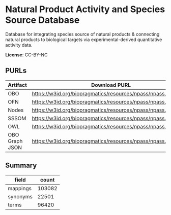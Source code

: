 # Natural Product Activity and Species Source Database

Database for integrating species source of natural products & connecting natural products to biological targets via  experimental-derived quantitative activity data.


**License**: CC-BY-NC

## PURLs

| Artifact       | Download PURL                                                  | Latest Versioned Download PURL                                     |
|----------------|----------------------------------------------------------------|--------------------------------------------------------------------|
| OBO            | https://w3id.org/biopragmatics/resources/npass/npass.obo       | https://w3id.org/biopragmatics/resources/npass/2.0/npass.obo       |
| OFN            | https://w3id.org/biopragmatics/resources/npass/npass.ofn       | https://w3id.org/biopragmatics/resources/npass/2.0/npass.ofn       |
| Nodes          | https://w3id.org/biopragmatics/resources/npass/npass.tsv       | https://w3id.org/biopragmatics/resources/npass/2.0/npass.tsv       |
| SSSOM          | https://w3id.org/biopragmatics/resources/npass/npass.sssom.tsv | https://w3id.org/biopragmatics/resources/npass/2.0/npass.sssom.tsv |
| OWL            | https://w3id.org/biopragmatics/resources/npass/npass.owl       | https://w3id.org/biopragmatics/resources/npass/2.0/npass.owl       |
| OBO Graph JSON | https://w3id.org/biopragmatics/resources/npass/npass.json      | https://w3id.org/biopragmatics/resources/npass/2.0/npass.json      |

## Summary

| field    |   count |
|----------|---------|
| mappings |  103082 |
| synonyms |   22501 |
| terms    |   96420 |
